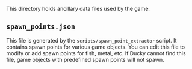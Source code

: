 This directory holds ancillary data files used by the game.

## `spawn_points.json` 
This file is generated by the `scripts/spawn_point_extractor` script. It contains spawn points for
various game objects. You can edit this file to modify or add spawn points for fish, metal, etc. If
Ducky cannot find this file, game objects with predefined spawn points will not spawn.
